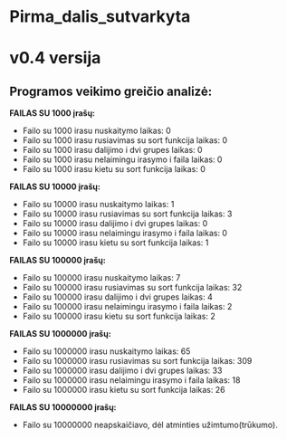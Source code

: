 # Pirma_dalis_sutvarkyta

# v0.4 versija

## Programos veikimo greičio analizė:

**FAILAS SU 1000 įrašų:**
*	Failo su 1000 irasu nuskaitymo laikas: 0
*	Failo su 1000 irasu rusiavimas su sort funkcija laikas: 0
*	Failo su 1000 irasu dalijimo i dvi grupes laikas: 0
*	Failo su 1000 irasu nelaimingu irasymo i faila laikas: 0
*	Failo su 1000 irasu kietu su sort funkcija laikas: 0

**FAILAS SU 10000 įrašų:**
*	Failo su 10000 irasu nuskaitymo laikas: 1
*	Failo su 10000 irasu rusiavimas su sort funkcija laikas: 3
*	Failo su 10000 irasu dalijimo i dvi grupes laikas: 0
*	Failo su 10000 irasu nelaimingu irasymo i faila laikas: 0
*	Failo su 10000 irasu kietu su sort funkcija laikas: 1

**FAILAS SU 100000 įrašų:**
*	Failo su 100000 irasu nuskaitymo laikas: 7
*	Failo su 100000 irasu rusiavimas su sort funkcija laikas: 32
*	Failo su 100000 irasu dalijimo i dvi grupes laikas: 4
*	Failo su 100000 irasu nelaimingu irasymo i faila laikas: 2
*	Failo su 100000 irasu kietu su sort funkcija laikas: 2

**FAILAS SU 1000000 įrašų:**
*	Failo su 1000000 irasu nuskaitymo laikas: 65
*	Failo su 1000000 irasu rusiavimas su sort funkcija laikas: 309
*	Failo su 1000000 irasu dalijimo i dvi grupes laikas: 33
*	Failo su 1000000 irasu nelaimingu irasymo i faila laikas: 18
*	Failo su 1000000 irasu kietu su sort funkcija laikas: 26

**FAILAS SU 10000000 įrašų:**
*	Failo su 10000000 neapskaičiavo, dėl atminties užimtumo(trūkumo).

